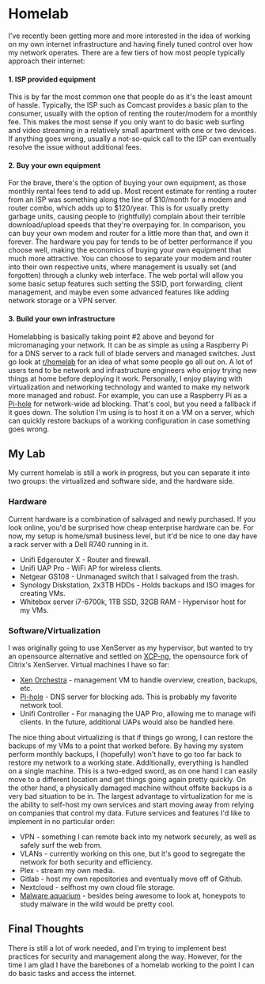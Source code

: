 # Homelab

I've recently been getting more and more interested in the idea of working on my own internet infrastructure and having finely tuned control over how my network operates. There are a few tiers of how most people typically approach their internet:

#### 1. ISP provided equipment
This is by far the most common one that people do as it's the least amount of hassle. Typically, the ISP such as Comcast provides a basic plan to the consumer, usually with the option of renting the router/modem for a monthly fee. This makes the most sense if you only want to do basic web surfing and video streaming in a relatively small apartment with one or two devices. If anything goes wrong, usually a not-so-quick call to the ISP can eventually resolve the issue without additional fees.

#### 2. Buy your own equipment
For the brave, there's the option of buying your own equipment, as those monthly rental fees tend to add up. Most recent estimate for renting a router from an ISP was something along the line of $10/month for a modem and router combo, which adds up to $120/year. This is for usually pretty garbage units, causing people to (rightfully) complain about their terrible download/upload speeds that they're overpaying for. In comparison, you can buy your own modem and router for a little more than that, and own it forever. The hardware you pay for tends to be of better performance if you choose well, making the economics of buying your own equipment that much more attractive. You can choose to separate your modem and router into their own respective units, where management is usually set (and forgotten) through a clunky web interface. The web portal will allow you some basic setup features such setting the SSID, port forwarding, client management, and maybe even some advanced features like adding network storage or a VPN server.

#### 3. Build your own infrastructure
Homelabbing is basically taking point #2 above and beyond for micromanaging your network. It can be as simple as using a Raspberry Pi for a DNS server to a rack full of blade servers and managed switches. Just go look at [r/homelab](https://old.reddit.com/r/homelab/) for an idea of what some people go all out on. A lot of users tend to be network and infrastructure engineers who enjoy trying new things at home before deploying it work. Personally, I enjoy playing with virtualization and networking technology and wanted to make my network more managed and robust. For example, you can use a Raspberry Pi as a [Pi-hole](https://pi-hole.net/) for network-wide ad blocking. That's cool, but you need a fallback if it goes down. The solution I'm using is to host it on a VM on a server, which can quickly restore backups of a working configuration in case something goes wrong.

## My Lab
My current homelab is still a work in progress, but you can separate it into two groups: the virtualized and software side, and the hardware side.

### Hardware
Current hardware is a combination of salvaged and newly purchased. If you look online, you'd be surprised how cheap enterprise hardware can be. For now, my setup is home/small business level, but it'd be nice to one day have a rack server with a Dell R740 running in it.

  * Unifi Edgerouter X - Router and firewall.
  * Unifi UAP Pro - WiFi AP for wireless clients.
  * Netgear GS108 - Unmanaged switch that I salvaged from the trash.
  * Synology Diskstation, 2x3TB HDDs - Holds backups and ISO images for creating VMs.
  * Whitebox server i7-6700k, 1TB SSD, 32GB RAM - Hypervisor host for my VMs.

### Software/Virtualization
I was originally going to use XenServer as my hypervisor, but wanted to try an opensource alternative and settled on [XCP-ng](https://xcp-ng.org/), the opensource fork of Citrix's XenServer. Virtual machines I have so far:

  * [Xen Orchestra](https://xen-orchestra.com/#!/xo-home) - management VM to handle overview, creation, backups, etc.
  * [Pi-hole](https://pi-hole.net/) - DNS server for blocking ads. This is probably my favorite network tool.
  * Unifi Controller - For managing the UAP Pro, allowing me to manage wifi clients. In the future, additional UAPs would also be handled here.

The nice thing about virtualizing is that if things go wrong, I can restore the backups of my VMs to a point that worked before. By having my system perform monthly backups, I (hopefully) won't have to go too far back to restore my network to a working state. Additionally, everything is handled on a single machine. This is a two-edged sword, as on one hand I can easily move to a different location and get things going again pretty quickly. On the other hand, a physically damaged machine without offsite backups is a very bad situation to be in. The largest advantage to virtualization for me is the ability to self-host my own services and start moving away from relying on companies that control my data. Future services and features I'd like to implement in no particular order:

  * VPN - something I can remote back into my network securely, as well as safely surf the web from.
  * VLANs - currently working on this one, but it's good to segregate the network for both security and efficiency.
  * Plex - stream my own media.
  * Gitlab - host my own repositories and eventually move off of Github.
  * Nextcloud - selfhost my own cloud file storage.
  * [Malware aquarium](https://xkcd.com/350/) - besides being awesome to look at, honeypots to study malware in the wild would be pretty cool.

## Final Thoughts
There is still a lot of work needed, and I'm trying to implement best practices for security and management along the way. However, for the time I am glad I have the barebones of a homelab working to the point I can do basic tasks and access the internet.